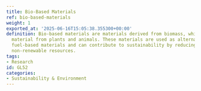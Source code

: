 ```yaml
---
title: Bio-Based Materials
ref: bio-based-materials
weight: 1
exported_at: '2025-06-16T15:05:38.355300+00:00'
definition: Bio-based materials are materials derived from biomass, which is organic
  material from plants and animals. These materials are used as alternatives to fossil
  fuel-based materials and can contribute to sustainability by reducing reliance on
  non-renewable resources.
tags:
- Research
id: GL52
categories:
- Sustainability & Environment
---
```


